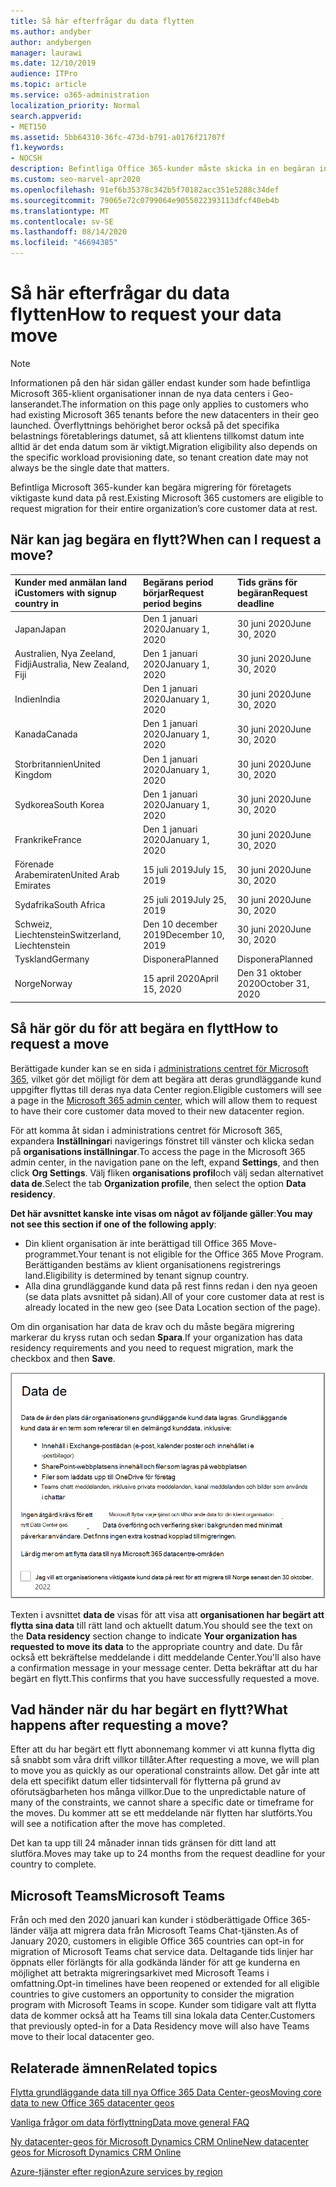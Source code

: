 ```yaml
---
title: Så här efterfrågar du data flytten
ms.author: andyber
author: andybergen
manager: laurawi
ms.date: 12/10/2019
audience: ITPro
ms.topic: article
ms.service: o365-administration
localization_priority: Normal
search.appverid:
- MET150
ms.assetid: 5bb64310-36fc-473d-b791-a0176f21707f
f1.keywords:
- NOCSH
description: Befintliga Office 365-kunder måste skicka in en begäran innan tids gränsen för sitt land för att deras Microsoft 365 Services-data flyttas till deras nya geo.
ms.custom: seo-marvel-apr2020
ms.openlocfilehash: 91ef6b35378c342b5f70182acc351e5288c34def
ms.sourcegitcommit: 79065e72c0799064e9055022393113dfcf40eb4b
ms.translationtype: MT
ms.contentlocale: sv-SE
ms.lasthandoff: 08/14/2020
ms.locfileid: "46694385"
---
```

# <a name="how-to-request-your-data-move"></a><span data-ttu-id="8b49a-103">Så här efterfrågar du data flytten</span><span class="sxs-lookup"><span data-stu-id="8b49a-103">How to request your data move</span></span>

> [!NOTE]
> <span data-ttu-id="8b49a-104">Informationen på den här sidan gäller endast kunder som hade befintliga Microsoft 365-klient organisationer innan de nya data centers i Geo-lanserandet.</span><span class="sxs-lookup"><span data-stu-id="8b49a-104">The information on this page only applies to customers who had existing Microsoft 365 tenants before the new datacenters in their geo launched.</span></span> <span data-ttu-id="8b49a-105">Överflyttnings behörighet beror också på det specifika belastnings företablerings datumet, så att klientens tillkomst datum inte alltid är det enda datum som är viktigt.</span><span class="sxs-lookup"><span data-stu-id="8b49a-105">Migration eligibility also depends on the specific workload provisioning date, so tenant creation date may not always be the single date that matters.</span></span>
  
<span data-ttu-id="8b49a-106">Befintliga Microsoft 365-kunder kan begära migrering för företagets viktigaste kund data på rest.</span><span class="sxs-lookup"><span data-stu-id="8b49a-106">Existing Microsoft 365 customers are eligible to request migration for their entire organization’s core customer data at rest.</span></span>  
  
## <a name="when-can-i-request-a-move"></a><span data-ttu-id="8b49a-107">När kan jag begära en flytt?</span><span class="sxs-lookup"><span data-stu-id="8b49a-107">When can I request a move?</span></span>

|<span data-ttu-id="8b49a-108">**Kunder med anmälan land i**</span><span class="sxs-lookup"><span data-stu-id="8b49a-108">**Customers with signup country in**</span></span>|<span data-ttu-id="8b49a-109">**Begärans period börjar**</span><span class="sxs-lookup"><span data-stu-id="8b49a-109">**Request period begins**</span></span>|<span data-ttu-id="8b49a-110">**Tids gräns för begäran**</span><span class="sxs-lookup"><span data-stu-id="8b49a-110">**Request deadline**</span></span>|
|:-----|:-----|:-----|
|<span data-ttu-id="8b49a-111">Japan</span><span class="sxs-lookup"><span data-stu-id="8b49a-111">Japan</span></span>  <br/> |<span data-ttu-id="8b49a-112">Den 1 januari 2020</span><span class="sxs-lookup"><span data-stu-id="8b49a-112">January 1, 2020</span></span>  <br/> |<span data-ttu-id="8b49a-113">30 juni 2020</span><span class="sxs-lookup"><span data-stu-id="8b49a-113">June 30, 2020</span></span>  <br/> |
|<span data-ttu-id="8b49a-114">Australien, Nya Zeeland, Fidji</span><span class="sxs-lookup"><span data-stu-id="8b49a-114">Australia, New Zealand, Fiji</span></span>  <br/> |<span data-ttu-id="8b49a-115">Den 1 januari 2020</span><span class="sxs-lookup"><span data-stu-id="8b49a-115">January 1, 2020</span></span>  <br/> |<span data-ttu-id="8b49a-116">30 juni 2020</span><span class="sxs-lookup"><span data-stu-id="8b49a-116">June 30, 2020</span></span>  <br/> |
|<span data-ttu-id="8b49a-117">Indien</span><span class="sxs-lookup"><span data-stu-id="8b49a-117">India</span></span>  <br/> |<span data-ttu-id="8b49a-118">Den 1 januari 2020</span><span class="sxs-lookup"><span data-stu-id="8b49a-118">January 1, 2020</span></span>  <br/> |<span data-ttu-id="8b49a-119">30 juni 2020</span><span class="sxs-lookup"><span data-stu-id="8b49a-119">June 30, 2020</span></span>  <br/> |
|<span data-ttu-id="8b49a-120">Kanada</span><span class="sxs-lookup"><span data-stu-id="8b49a-120">Canada</span></span>  <br/> |<span data-ttu-id="8b49a-121">Den 1 januari 2020</span><span class="sxs-lookup"><span data-stu-id="8b49a-121">January 1, 2020</span></span>  <br/> |<span data-ttu-id="8b49a-122">30 juni 2020</span><span class="sxs-lookup"><span data-stu-id="8b49a-122">June 30, 2020</span></span>  <br/> |
|<span data-ttu-id="8b49a-123">Storbritannien</span><span class="sxs-lookup"><span data-stu-id="8b49a-123">United Kingdom</span></span>  <br/> |<span data-ttu-id="8b49a-124">Den 1 januari 2020</span><span class="sxs-lookup"><span data-stu-id="8b49a-124">January 1, 2020</span></span>  <br/> |<span data-ttu-id="8b49a-125">30 juni 2020</span><span class="sxs-lookup"><span data-stu-id="8b49a-125">June 30, 2020</span></span>  <br/> |
|<span data-ttu-id="8b49a-126">Sydkorea</span><span class="sxs-lookup"><span data-stu-id="8b49a-126">South Korea</span></span>  <br/> |<span data-ttu-id="8b49a-127">Den 1 januari 2020</span><span class="sxs-lookup"><span data-stu-id="8b49a-127">January 1, 2020</span></span>  <br/> |<span data-ttu-id="8b49a-128">30 juni 2020</span><span class="sxs-lookup"><span data-stu-id="8b49a-128">June 30, 2020</span></span>  <br/> |
|<span data-ttu-id="8b49a-129">Frankrike</span><span class="sxs-lookup"><span data-stu-id="8b49a-129">France</span></span>  <br/> |<span data-ttu-id="8b49a-130">Den 1 januari 2020</span><span class="sxs-lookup"><span data-stu-id="8b49a-130">January 1, 2020</span></span>  <br/> |<span data-ttu-id="8b49a-131">30 juni 2020</span><span class="sxs-lookup"><span data-stu-id="8b49a-131">June 30, 2020</span></span>  <br/> |
|<span data-ttu-id="8b49a-132">Förenade Arabemiraten</span><span class="sxs-lookup"><span data-stu-id="8b49a-132">United Arab Emirates</span></span>  <br/> |<span data-ttu-id="8b49a-133">15 juli 2019</span><span class="sxs-lookup"><span data-stu-id="8b49a-133">July 15, 2019</span></span>  <br/> |<span data-ttu-id="8b49a-134">30 juni 2020</span><span class="sxs-lookup"><span data-stu-id="8b49a-134">June 30, 2020</span></span>  <br/> |
|<span data-ttu-id="8b49a-135">Sydafrika</span><span class="sxs-lookup"><span data-stu-id="8b49a-135">South Africa</span></span>  <br/> |<span data-ttu-id="8b49a-136">25 juli 2019</span><span class="sxs-lookup"><span data-stu-id="8b49a-136">July 25, 2019</span></span>  <br/> |<span data-ttu-id="8b49a-137">30 juni 2020</span><span class="sxs-lookup"><span data-stu-id="8b49a-137">June 30, 2020</span></span>  <br/> |
|<span data-ttu-id="8b49a-138">Schweiz, Liechtenstein</span><span class="sxs-lookup"><span data-stu-id="8b49a-138">Switzerland, Liechtenstein</span></span>  <br/> |<span data-ttu-id="8b49a-139">Den 10 december 2019</span><span class="sxs-lookup"><span data-stu-id="8b49a-139">December 10, 2019</span></span>  <br/> |<span data-ttu-id="8b49a-140">30 juni 2020</span><span class="sxs-lookup"><span data-stu-id="8b49a-140">June 30, 2020</span></span>  <br/> |
|<span data-ttu-id="8b49a-141">Tyskland</span><span class="sxs-lookup"><span data-stu-id="8b49a-141">Germany</span></span>  <br/> |<span data-ttu-id="8b49a-142">Disponera</span><span class="sxs-lookup"><span data-stu-id="8b49a-142">Planned</span></span>  <br/> |<span data-ttu-id="8b49a-143">Disponera</span><span class="sxs-lookup"><span data-stu-id="8b49a-143">Planned</span></span>  <br/> |
|<span data-ttu-id="8b49a-144">Norge</span><span class="sxs-lookup"><span data-stu-id="8b49a-144">Norway</span></span>  <br/> |<span data-ttu-id="8b49a-145">15 april 2020</span><span class="sxs-lookup"><span data-stu-id="8b49a-145">April 15, 2020</span></span>  <br/> |<span data-ttu-id="8b49a-146">Den 31 oktober 2020</span><span class="sxs-lookup"><span data-stu-id="8b49a-146">October 31, 2020</span></span>  <br/> |
   
## <a name="how-to-request-a-move"></a><span data-ttu-id="8b49a-147">Så här gör du för att begära en flytt</span><span class="sxs-lookup"><span data-stu-id="8b49a-147">How to request a move</span></span>

<span data-ttu-id="8b49a-148">Berättigade kunder kan se en sida i [administrations centret för Microsoft 365](https://aka.ms/365admin), vilket gör det möjligt för dem att begära att deras grundläggande kund uppgifter flyttas till deras nya data Center region.</span><span class="sxs-lookup"><span data-stu-id="8b49a-148">Eligible customers will see a page in the [Microsoft 365 admin center](https://aka.ms/365admin), which will allow them to request to have their core customer data moved to their new datacenter region.</span></span>  
  
<span data-ttu-id="8b49a-149">För att komma åt sidan i administrations centret för Microsoft 365, expandera **Inställningar**i navigerings fönstret till vänster och klicka sedan på **organisations inställningar**.</span><span class="sxs-lookup"><span data-stu-id="8b49a-149">To access the page in the Microsoft 365 admin center, in the navigation pane on the left, expand **Settings**, and then click **Org Settings**.</span></span>
<span data-ttu-id="8b49a-150">Välj fliken **organisations profil**och välj sedan alternativet **data de**.</span><span class="sxs-lookup"><span data-stu-id="8b49a-150">Select the tab **Organization profile**, then select the option **Data residency**.</span></span>
  
<span data-ttu-id="8b49a-151">**Det här avsnittet kanske inte visas om något av följande gäller**:</span><span class="sxs-lookup"><span data-stu-id="8b49a-151">**You may not see this section if one of the following apply**:</span></span>
- <span data-ttu-id="8b49a-152">Din klient organisation är inte berättigad till Office 365 Move-programmet.</span><span class="sxs-lookup"><span data-stu-id="8b49a-152">Your tenant is not eligible for the Office 365 Move Program.</span></span>  <span data-ttu-id="8b49a-153">Berättiganden bestäms av klient organisationens registrerings land.</span><span class="sxs-lookup"><span data-stu-id="8b49a-153">Eligibility is determined by tenant signup country.</span></span>
- <span data-ttu-id="8b49a-154">Alla dina grundläggande kund data på rest finns redan i den nya geoen (se data plats avsnittet på sidan).</span><span class="sxs-lookup"><span data-stu-id="8b49a-154">All of your core customer data at rest is already located in the new geo (see Data Location section of the page).</span></span> 
  
<span data-ttu-id="8b49a-155">Om din organisation har data de krav och du måste begära migrering markerar du kryss rutan och sedan **Spara**.</span><span class="sxs-lookup"><span data-stu-id="8b49a-155">If your organization has data residency requirements and you need to request migration, mark the checkbox and then **Save**.</span></span>
  
![Skärmen för att välja Data Center](../media/dataresidencyflyoutae.jpg)
  
<span data-ttu-id="8b49a-157">Texten i avsnittet **data de** visas för att visa att **organisationen har begärt att flytta sina data** till rätt land och aktuellt datum.</span><span class="sxs-lookup"><span data-stu-id="8b49a-157">You should see the text on the **Data residency** section change to indicate **Your organization has requested to move its data** to the appropriate country and date.</span></span> <span data-ttu-id="8b49a-158">Du får också ett bekräftelse meddelande i ditt meddelande Center.</span><span class="sxs-lookup"><span data-stu-id="8b49a-158">You'll also have a confirmation message in your message center.</span></span> <span data-ttu-id="8b49a-159">Detta bekräftar att du har begärt en flytt.</span><span class="sxs-lookup"><span data-stu-id="8b49a-159">This confirms that you have successfully requested a move.</span></span> 


  
## <a name="what-happens-after-requesting-a-move"></a><span data-ttu-id="8b49a-160">Vad händer när du har begärt en flytt?</span><span class="sxs-lookup"><span data-stu-id="8b49a-160">What happens after requesting a move?</span></span>

<span data-ttu-id="8b49a-161">Efter att du har begärt ett flytt abonnemang kommer vi att kunna flytta dig så snabbt som våra drift villkor tillåter.</span><span class="sxs-lookup"><span data-stu-id="8b49a-161">After requesting a move, we will plan to move you as quickly as our operational constraints allow.</span></span> <span data-ttu-id="8b49a-162">Det går inte att dela ett specifikt datum eller tidsintervall för flytterna på grund av oförutsägbarheten hos många villkor.</span><span class="sxs-lookup"><span data-stu-id="8b49a-162">Due to the unpredictable nature of many of the constraints, we cannot share a specific date or timeframe for the moves.</span></span> <span data-ttu-id="8b49a-163">Du kommer att se ett meddelande när flytten har slutförts.</span><span class="sxs-lookup"><span data-stu-id="8b49a-163">You will see a notification after the move has completed.</span></span>
  
<span data-ttu-id="8b49a-164">Det kan ta upp till 24 månader innan tids gränsen för ditt land att slutföra.</span><span class="sxs-lookup"><span data-stu-id="8b49a-164">Moves may take up to 24 months from the request deadline for your country to complete.</span></span>
  
## <a name="microsoft-teams"></a><span data-ttu-id="8b49a-165">Microsoft Teams</span><span class="sxs-lookup"><span data-stu-id="8b49a-165">Microsoft Teams</span></span>

<span data-ttu-id="8b49a-166">Från och med den 2020 januari kan kunder i stödberättigade Office 365-länder välja att migrera data från Microsoft Teams Chat-tjänsten.</span><span class="sxs-lookup"><span data-stu-id="8b49a-166">As of January 2020, customers in eligible Office 365 countries can opt-in for migration of Microsoft Teams chat service data.</span></span>  <span data-ttu-id="8b49a-167">Deltagande tids linjer har öppnats eller förlängts för alla godkända länder för att ge kunderna en möjlighet att betrakta migreringsarkivet med Microsoft Teams i omfattning.</span><span class="sxs-lookup"><span data-stu-id="8b49a-167">Opt-in timelines have been reopened or extended for all eligible countries to give customers an opportunity to consider the migration program with Microsoft Teams in scope.</span></span> <span data-ttu-id="8b49a-168">Kunder som tidigare valt att flytta data de kommer också att ha Teams till sina lokala data Center.</span><span class="sxs-lookup"><span data-stu-id="8b49a-168">Customers that previously opted-in for a Data Residency move will also have Teams move to their local datacenter geo.</span></span>

## <a name="related-topics"></a><span data-ttu-id="8b49a-169">Relaterade ämnen</span><span class="sxs-lookup"><span data-stu-id="8b49a-169">Related topics</span></span>

[<span data-ttu-id="8b49a-170">Flytta grundläggande data till nya Office 365 Data Center-geos</span><span class="sxs-lookup"><span data-stu-id="8b49a-170">Moving core data to new Office 365 datacenter geos</span></span>](moving-data-to-new-datacenter-geos.md)

[<span data-ttu-id="8b49a-171">Vanliga frågor om data förflyttning</span><span class="sxs-lookup"><span data-stu-id="8b49a-171">Data move general FAQ</span></span>](data-move-faq.md)

[<span data-ttu-id="8b49a-172">Ny datacenter-geos för Microsoft Dynamics CRM Online</span><span class="sxs-lookup"><span data-stu-id="8b49a-172">New datacenter geos for Microsoft Dynamics CRM Online</span></span>](https://go.microsoft.com/fwlink/p/?Linkid=615924)
  
[<span data-ttu-id="8b49a-173">Azure-tjänster efter region</span><span class="sxs-lookup"><span data-stu-id="8b49a-173">Azure services by region</span></span>](https://azure.microsoft.com/regions/)
  

